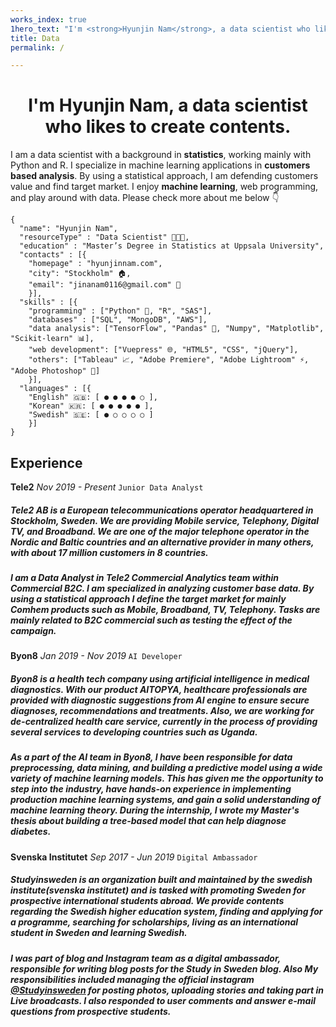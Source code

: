 ```yaml
---
works_index: true
1hero_text: "I'm <strong>Hyunjin Nam</strong>, a data scientist who likes to create contents."
title: Data
permalink: /

---
```



<h1 align="center"> I'm <strong>Hyunjin Nam</strong>, a data scientist who likes to create contents. </h1>

I am a data scientist with a background in <strong>statistics</strong>, working mainly with Python and R. I specialize in machine learning applications in <strong>customers based analysis</strong>. By using a statistical approach, I am defending customers value and find target market. I enjoy <strong>machine learning</strong>, web programming, and play around with data. Please check more about me below 👇




    {
      "name": "Hyunjin Nam", 
      "resourceType" : "Data Scientist" 👩🏻‍💻,
      "education" : "Master’s Degree in Statistics at Uppsala University",
      "contacts" : [{ 
        "homepage" : "hyunjinnam.com",
        "city": "Stockholm" 🏠,
        "email": "jinanam0116@gmail.com" 💌
        }],
      "skills" : [{
        "programming" : ["Python" 🐍, "R", "SAS"],
        "databases" : ["SQL", "MongoDB", "AWS"],
        "data analysis": ["TensorFlow", "Pandas" 🐼, "Numpy", "Matplotlib", "Scikit-learn" 📊],
        "web development": ["Vuepress" 🌐, "HTML5", "CSS", "jQuery"],
        "others": ["Tableau" 📈, "Adobe Premiere", "Adobe Lightroom" ⚡, "Adobe Photoshop" 📸]
        }],
      "languages" : [{
        "English" 🇬🇧: [ ● ● ● ● ○ ],
        "Korean" 🇰🇷: [ ● ● ● ● ● ],
        "Swedish" 🇸🇪: [ ● ○ ○ ○ ○ ]
        }]
    }




## Experience

 **Tele2** *Nov 2019 - Present* 
 `Junior Data Analyst`
 ##### Tele2 AB is a European telecommunications operator headquartered in Stockholm, Sweden. We are providing Mobile service, Telephony, Digital TV, and Broadband. We are one of the major telephone operator in the Nordic and Baltic countries and an alternative provider in many others, with about 17 million customers in 8 countries.
 
##### I am a Data Analyst in Tele2 Commercial Analytics team within Commercial B2C. I am specialized in analyzing customer base data. By using a statistical approach I define the target market for mainly Comhem products such as Mobile, Broadband, TV, Telephony. Tasks are mainly related to B2C commercial such as testing the effect of the campaign.
 

 **Byon8** *Jan 2019 - Nov 2019* 
 `AI Developer`
 ##### Byon8 is a health tech company using artificial intelligence in medical diagnostics. With our product AITOPYA, healthcare professionals are provided with diagnostic suggestions from AI engine to ensure secure diagnoses, recommendations and treatments. Also, we are working for de-centralized health care service, currently in the process of providing several services to developing countries such as Uganda.

##### As a part of the AI team in Byon8, I have been responsible for data preprocessing, data mining, and building a predictive model using a wide variety of machine learning models. This has given me the opportunity to step into the industry, have hands-on experience in implementing production machine learning systems, and gain a solid understanding of machine learning theory. During the internship, I wrote my Master's thesis about building a tree-based model that can help diagnose diabetes.

**Svenska Institutet**  *Sep 2017 - Jun 2019* 
`Digital Ambassador`
##### Studyinsweden is an organization built and maintained by the swedish institute(svenska institutet) and is tasked with promoting Sweden for prospective international students abroad. We provide contents regarding the Swedish higher education system, finding and applying for a programme, searching for scholarships, living as an international student in Sweden and learning Swedish.

##### I was part of blog and Instagram team as a digital ambassador, responsible for writing blog posts for the Study in Sweden blog. Also My responsibilities included managing the official instagram  [@Studyinsweden](https://www.instagram.com/studyinsweden/) for posting photos, uploading stories and taking part in Live broadcasts. I also responded to user comments and answer e-mail questions from prospective students.

<Hero :text="$page.frontmatter.hero_text" />
<WorksList />


